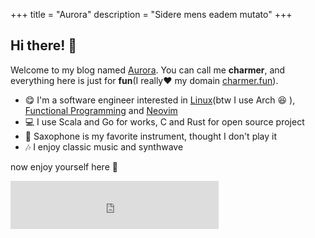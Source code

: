 +++
title = "Aurora"
description = "Sidere mens eadem mutato"
+++

## Hi there! :wave:

Welcome to my blog named [Aurora](/). You can call me **charmer**, and everything here is just for **fun**(I really:heart: my domain [charmer.fun](/)).

- :yum:  I'm a software engineer interested in [Linux](/tags/linux/)(btw I use Arch :satisfied: ), [Functional Programming](/tags/functional-programming/) and [Neovim](/tags/neovim/)
- :computer:  I use Scala and Go for works, C and Rust for open source project
- :saxophone:  Saxophone is my favorite instrument, thought I don't play it
- :notes:  I enjoy classic music and synthwave

now enjoy yourself here :raised_hands:

<iframe frameborder="0" border="1"
 marginwidth="0" marginheight="0"
 width=333 height=77
 src="https://music.163.com/outchain/player?type=2&id=28999945&auto=1&height=66">
</iframe>
